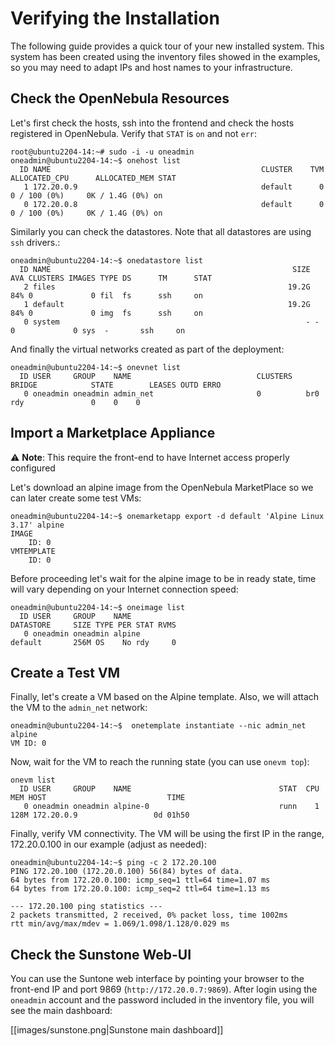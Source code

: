 # Verifying the Installation

The following guide provides a quick tour of your new installed system. This system has been created using the inventory files showed in the examples, so you may need to adapt IPs and host names to your infrastructure.

## Check the OpenNebula Resources

Let's first check the hosts, ssh into the frontend and check the hosts registered in OpenNebula. Verify that `STAT` is `on` and not `err`:

```
root@ubuntu2204-14:~# sudo -i -u oneadmin
oneadmin@ubuntu2204-14:~$ onehost list
  ID NAME                                               CLUSTER    TVM      ALLOCATED_CPU      ALLOCATED_MEM STAT
   1 172.20.0.9                                         default      0       0 / 100 (0%)     0K / 1.4G (0%) on
   0 172.20.0.8                                         default      0       0 / 100 (0%)     0K / 1.4G (0%) on
```

Similarly you can check the datastores. Note that all datastores are using `ssh` drivers.:
```
oneadmin@ubuntu2204-14:~$ onedatastore list
  ID NAME                                                      SIZE AVA CLUSTERS IMAGES TYPE DS      TM      STAT
   2 files                                                    19.2G 84% 0             0 fil  fs      ssh     on
   1 default                                                  19.2G 84% 0             0 img  fs      ssh     on
   0 system                                                       - -   0             0 sys  -       ssh     on
```

And finally the virtual networks created as part of the deployment:
```shell
oneadmin@ubuntu2204-14:~$ onevnet list
  ID USER     GROUP    NAME                            CLUSTERS   BRIDGE            STATE        LEASES OUTD ERRO
   0 oneadmin oneadmin admin_net                       0          br0               rdy               0    0    0
```

## Import a Marketplace Appliance

:warning: **Note**: This require the front-end to have Internet access properly configured

Let's download an alpine image from the OpenNebula MarketPlace so we can later create some test VMs:

```
oneadmin@ubuntu2204-14:~$ onemarketapp export -d default 'Alpine Linux 3.17' alpine
IMAGE
    ID: 0
VMTEMPLATE
    ID: 0
```

Before proceeding let's wait for the alpine image to be in ready state, time will vary depending on your Internet connection speed:
```
oneadmin@ubuntu2204-14:~$ oneimage list
  ID USER     GROUP    NAME                                                 DATASTORE     SIZE TYPE PER STAT RVMS
   0 oneadmin oneadmin alpine                                               default       256M OS    No rdy     0
```
## Create a Test VM

Finally, let's create a VM based on the Alpine template. Also, we will attach the VM to the `admin_net` network:
```
oneadmin@ubuntu2204-14:~$  onetemplate instantiate --nic admin_net alpine
VM ID: 0
```

Now, wait for the VM to reach the running state (you can use `onevm top`):
```
onevm list
  ID USER     GROUP    NAME                                 STAT  CPU     MEM HOST                           TIME
   0 oneadmin oneadmin alpine-0                             runn    1    128M 172.20.0.9                 0d 01h50
```

Finally, verify VM connectivity. The VM will be using the first IP in the range, 172.20.0.100 in our example (adjust as needed):
```
oneadmin@ubuntu2204-14:~$ ping -c 2 172.20.100
PING 172.20.100 (172.20.0.100) 56(84) bytes of data.
64 bytes from 172.20.0.100: icmp_seq=1 ttl=64 time=1.07 ms
64 bytes from 172.20.0.100: icmp_seq=2 ttl=64 time=1.13 ms

--- 172.20.100 ping statistics ---
2 packets transmitted, 2 received, 0% packet loss, time 1002ms
rtt min/avg/max/mdev = 1.069/1.098/1.128/0.029 ms
```
## Check the Sunstone Web-UI

You can use the Suntone web interface by pointing your browser to the front-end IP and port 9869 (`http://172.20.0.7:9869`). After login using the `oneadmin` account and the password included in the inventory file, you will see the main dashboard:

[[images/sunstone.png|Sunstone main dashboard]]